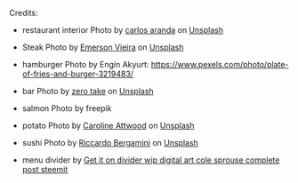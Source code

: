 Credits:
- restaurant interior Photo by <a
  href="https://unsplash.com/@carlosaranda?utm_content=creditCopyText&utm_medium=referral&utm_source=unsplash">carlos
  aranda</a> on <a
  href="https://unsplash.com/photos/clear-drinking-glass-on-brown-wooden-table-IYMceGutrbQ?utm_content=creditCopyText&utm_medium=referral&utm_source=unsplash">Unsplash</a>

- Steak Photo by <a href="https://unsplash.com/@emersonvieira?utm_content=creditCopyText&utm_medium=referral&utm_source=unsplash">Emerson Vieira</a> on <a href="https://unsplash.com/photos/cooked-sliced-meat-cpkPJ-U9eUM?utm_content=creditCopyText&utm_medium=referral&utm_source=unsplash">Unsplash</a>
  
- hamburger Photo by Engin Akyurt:
  https://www.pexels.com/photo/plate-of-fries-and-burger-3219483/

- bar Photo by <a href="https://unsplash.com/@zerotake?utm_content=creditCopyText&utm_medium=referral&utm_source=unsplash">zero take</a> on <a href="https://unsplash.com/photos/brown-wooden-shelf-with-bottles-2zimLZ7aDOM?utm_content=creditCopyText&utm_medium=referral&utm_source=unsplash">Unsplash</a>
  
- salmon Photo by freepik

- potato Photo by <a href="https://unsplash.com/@_carolineattwood?utm_content=creditCopyText&utm_medium=referral&utm_source=unsplash">Caroline Attwood</a> on <a href="https://unsplash.com/photos/grilled-fish-cooked-vegetables-and-fork-on-plate-bpPTlXWTOvg?utm_content=creditCopyText&utm_medium=referral&utm_source=unsplash">Unsplash</a>
  
- sushi Photo by <a href="https://unsplash.com/@deram31?utm_content=creditCopyText&utm_medium=referral&utm_source=unsplash">Riccardo Bergamini</a> on <a href="https://unsplash.com/photos/food-photography-of-varieties-of-sushies-O2yNzXdqOu0?utm_content=creditCopyText&utm_medium=referral&utm_source=unsplash">Unsplash</a>
  
- menu divider by <a href="https://www.freepnglogos.com/images/divider-36054.html">Get it on divider wip digital art cole sprouse complete post steemit</a>
  
  
  